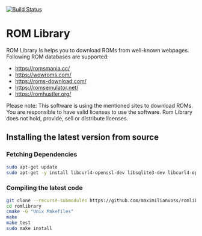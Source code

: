 [![Build Status](https://travis-ci.org/maximilianvoss/romlibrary.svg?branch=master)](https://travis-ci.org/maximilianvoss/romlibrary)

# ROM Library

ROM Library is helps you to download ROMs from well-known webpages.   
Following ROM databases are supported:

* https://romsmania.cc/
* https://wowroms.com/
* https://roms-download.com/
* https://romsemulator.net/
* https://romhustler.org/

Please note: This software is using the mentioned sites to download ROMs. You are responsible to have valid licenses to
use the software. Rom Library does not hold, provide, sell or distribute licenses.

## Installing the latest version from source

### Fetching Dependencies

```bash
sudo apt-get update
sudo apt-get -y install libcurl4-openssl-dev libsqlite3-dev libcurl4-openssl-dev
```

### Compiling the latest code

```bash
git clone --recurse-submodules https://github.com/maximilianvoss/romlibrary.git
cd romlibrary
cmake -G "Unix Makefiles"
make
make test
sudo make install
```